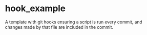 # hook_example

A template with git hooks ensuring a script is run every commit, and changes made by that file are included in the commit.
